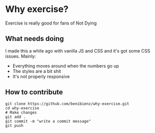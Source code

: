 # Why exercise?
Exercise is really good for fans of Not Dying

## What needs doing
I made this a while ago with vanilla JS and CSS and it's got some CSS issues. Mainly:
* Everything moves around when the numbers go up
* The styles are a bit shit
* It's not properly responsive

## How to contribute

```
git clone https://github.com/benibienz/why-exercise.git
cd why-exercise
# Make changes
git add .
git commit -m "write a commit message"
git push
```

